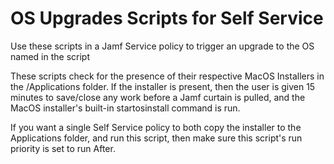 # OS Upgrades Scripts for Self Service
Use these scripts in a Jamf Service policy to trigger an upgrade to the OS named in the script

These scripts check for the presence of their respective MacOS Installers in the /Applications folder. If the installer is present, then the user is given 15 minutes to save/close any work before a Jamf curtain is pulled, and the MacOS installer's built-in startosinstall command is run.

If you want a single  Self Service policy to both copy the installer to the Applications folder, and run this script, then make sure this script's run priority is set to run After.
